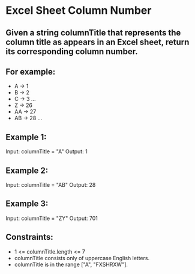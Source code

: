 # Excel Sheet Column Number

## Given a string columnTitle that represents the column title as appears in an Excel sheet, return its corresponding column number.

## For example:

- A -> 1
- B -> 2
- C -> 3
...
- Z -> 26
- AA -> 27
- AB -> 28 
...
 

## Example 1:

Input: columnTitle = "A"
Output: 1
## Example 2:

Input: columnTitle = "AB"
Output: 28
## Example 3:

Input: columnTitle = "ZY"
Output: 701
 

## Constraints:

- 1 <= columnTitle.length <= 7
- columnTitle consists only of uppercase English letters.
- columnTitle is in the range ["A", "FXSHRXW"].